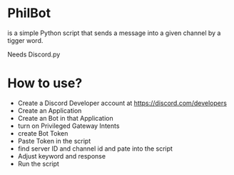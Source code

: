 # PhilBot
is a simple Python script that sends a message into a given channel by a tigger word. 

Needs Discord.py


# How to use?
- Create a Discord Developer account at https://discord.com/developers
- Create an Application
- Create an Bot in that Application
- turn on Privileged Gateway Intents
- create Bot Token
- Paste Token in the script
- find server ID and channel id and pate into the script
- Adjust keyword and response
- Run the script
